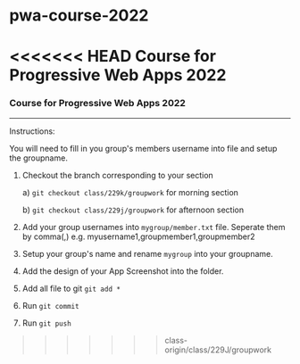 # pwa-course-2022
<<<<<<< HEAD
Course for Progressive Web Apps 2022
=======

### Course for Progressive Web Apps 2022

---------------------------
Instructions:

You will need to fill in you group's members username into file and setup the groupname.

1. Checkout the branch corresponding to your section
      
    a) `git checkout class/229k/groupwork` for morning section 
  
    b) `git checkout class/229j/groupwork` for afternoon section

2. Add your group usernames into `mygroup/member.txt` file. Seperate them by comma(,) e.g. myusername1,groupmember1,groupmember2

3. Setup your group's name and rename `mygroup` into your groupname.

4. Add the design of your App Screenshot into the folder.

5. Add all file to git `git add *`

5. Run `git commit`

6. Run `git push`
>>>>>>> class-origin/class/229J/groupwork
